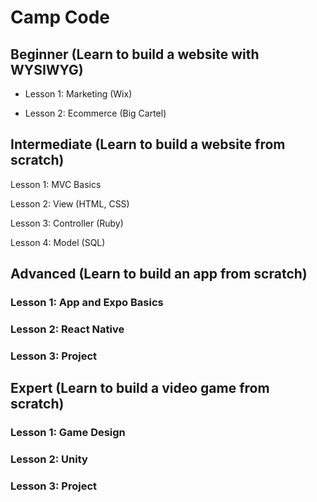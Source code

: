 # Camp Code

## Beginner (Learn to build a website with WYSIWYG)

- Lesson 1: Marketing (Wix)

- Lesson 2: Ecommerce (Big Cartel)


## Intermediate (Learn to build a website from scratch)

Lesson 1: MVC Basics

Lesson 2: View (HTML, CSS)

Lesson 3: Controller (Ruby)

Lesson 4: Model (SQL)


## Advanced (Learn to build an app from scratch)

### Lesson 1: App and Expo Basics

### Lesson 2: React Native 

### Lesson 3: Project


## Expert (Learn to build a video game from scratch)

### Lesson 1: Game Design

### Lesson 2: Unity 

### Lesson 3: Project
